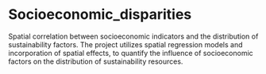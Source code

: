 # Socioeconomic_disparities
Spatial correlation between socioeconomic indicators and the distribution of sustainability factors. The project utilizes spatial regression models and incorporation of spatial effects, to quantify the influence of socioeconomic factors on the distribution of sustainability resources.

